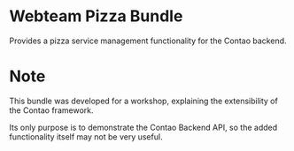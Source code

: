 # Webteam Pizza Bundle
Provides a pizza service management functionality for the Contao backend.

# Note
This bundle was developed for a workshop, explaining the extensibility of the Contao framework. 

Its only purpose is to demonstrate the Contao Backend API, so the added functionality itself may not be very useful.
